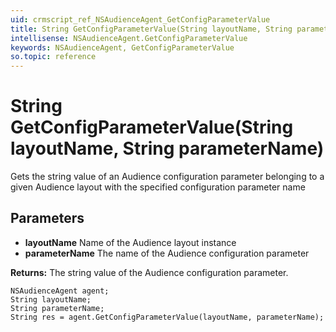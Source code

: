 ```yaml
---
uid: crmscript_ref_NSAudienceAgent_GetConfigParameterValue
title: String GetConfigParameterValue(String layoutName, String parameterName)
intellisense: NSAudienceAgent.GetConfigParameterValue
keywords: NSAudienceAgent, GetConfigParameterValue
so.topic: reference
---
```


# String GetConfigParameterValue(String layoutName, String parameterName)

Gets the string value of an Audience configuration parameter belonging to a given Audience layout with the specified configuration parameter name

## Parameters

* **layoutName** Name of the Audience layout instance
* **parameterName** The name of the Audience configuration parameter

**Returns:** The string value of the Audience configuration parameter.

```crmscript
NSAudienceAgent agent;
String layoutName;
String parameterName;
String res = agent.GetConfigParameterValue(layoutName, parameterName);
```

